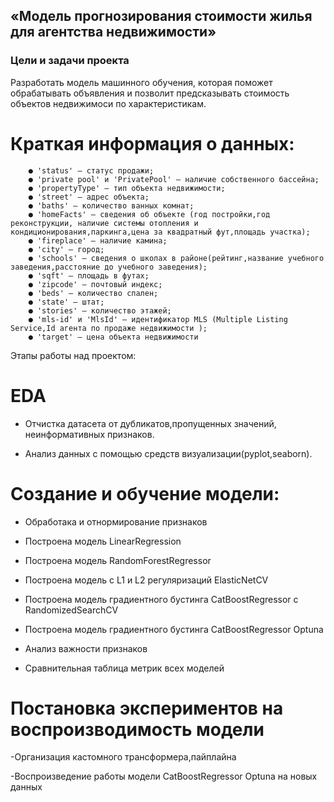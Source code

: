 ## «Модель прогнозирования стоимости жилья для агентства недвижимости»

### Цели и задачи проекта
Разработать модель машинного обучения, которая поможет обрабатывать объявления и позволит предсказывать стоимость объектов недвижимоси по характеристикам.

# Краткая информация о данных:

        ● 'status' — статус продажи;
        ● 'private pool' и 'PrivatePool' — наличие собственного бассейна;
        ● 'propertyType' — тип объекта недвижимости;
        ● 'street' — адрес объекта;
        ● 'baths' — количество ванных комнат;
        ● 'homeFacts' — сведения об объекте (год постройки,год реконструкции, наличие системы отопления и кондиционирования,паркинга,цена за квадратный фут,площадь участка);
        ● 'fireplace' — наличие камина;
        ● 'city' — город;
        ● 'schools' — сведения о школах в районе(рейтинг,название учебного заведения,расстояние до учебного заведения);
        ● 'sqft' — площадь в футах;
        ● 'zipcode' — почтовый индекс;
        ● 'beds' — количество спален;
        ● 'state' — штат;
        ● 'stories' — количество этажей;
        ● 'mls-id' и 'MlsId' — идентификатор MLS (Multiple Listing Service,Id агента по продаже недвижимости );
        ● 'target' — цена объекта недвижимости

Этапы работы над проектом:

# EDA

* Отчистка датасета от дубликатов,пропущенных значений, неинформативных признаков.
  
* Анализ данных с помощью средств визуализации(pyplot,seaborn).



# Создание и обучение модели:

* Обработака и отнормирование признаков

 
* Построена модель LinearRegression


* Построена модель RandomForestRegressor


* Построена модель с L1 и L2 регуляризаций ElasticNetCV


* Построена модель градиентного бустинга CatBoostRegressor с RandomizedSearchCV


* Построена модель градиентного бустинга CatBoostRegressor Optuna

* Анализ важности признаков

* Сравнительная таблица метрик всех моделей



# Постановка экспериментов на воспроизводимость модели

-Организация кастомного трансформера,пайплайна




-Воспроизведение работы модели CatBoostRegressor Optuna на новых данных 
